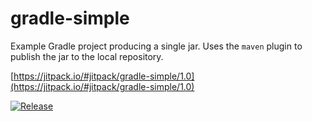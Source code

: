 # gradle-simple

Example Gradle project producing a single jar. Uses the `maven` plugin to publish the jar to the local repository.

[https://jitpack.io/#jitpack/gradle-simple/1.0](https://jitpack.io/#jitpack/gradle-simple/1.0)

[![Release](https://img.shields.io/github/release/jitpack/gradle-simple.svg?label=maven)](https://jitpack.io/#jitpack/gradle-simple)

